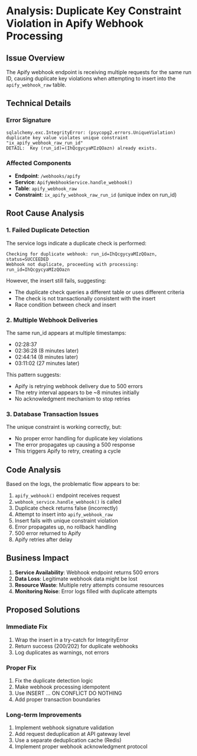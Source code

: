 # Analysis: Duplicate Key Constraint Violation in Apify Webhook Processing

## Issue Overview

The Apify webhook endpoint is receiving multiple requests for the same run ID, causing duplicate key violations when attempting to insert into the `apify_webhook_raw` table.

## Technical Details

### Error Signature
```
sqlalchemy.exc.IntegrityError: (psycopg2.errors.UniqueViolation) duplicate key value violates unique constraint "ix_apify_webhook_raw_run_id"
DETAIL:  Key (run_id)=(IhQcgycyaMIzQOazn) already exists.
```

### Affected Components
- **Endpoint**: `/webhooks/apify`
- **Service**: `ApifyWebhookService.handle_webhook()`
- **Table**: `apify_webhook_raw`
- **Constraint**: `ix_apify_webhook_raw_run_id` (unique index on run_id)

## Root Cause Analysis

### 1. Failed Duplicate Detection
The service logs indicate a duplicate check is performed:
```
Checking for duplicate webhook: run_id=IhQcgycyaMIzQOazn, status=SUCCEEDED
Webhook not duplicate, proceeding with processing: run_id=IhQcgycyaMIzQOazn
```

However, the insert still fails, suggesting:
- The duplicate check queries a different table or uses different criteria
- The check is not transactionally consistent with the insert
- Race condition between check and insert

### 2. Multiple Webhook Deliveries
The same run_id appears at multiple timestamps:
- 02:28:37
- 02:36:28 (8 minutes later)
- 02:44:14 (8 minutes later)
- 03:11:02 (27 minutes later)

This pattern suggests:
- Apify is retrying webhook delivery due to 500 errors
- The retry interval appears to be ~8 minutes initially
- No acknowledgment mechanism to stop retries

### 3. Database Transaction Issues
The unique constraint is working correctly, but:
- No proper error handling for duplicate key violations
- The error propagates up causing a 500 response
- This triggers Apify to retry, creating a cycle

## Code Analysis

Based on the logs, the problematic flow appears to be:

1. `apify_webhook()` endpoint receives request
2. `webhook_service.handle_webhook()` is called
3. Duplicate check returns false (incorrectly)
4. Attempt to insert into `apify_webhook_raw`
5. Insert fails with unique constraint violation
6. Error propagates up, no rollback handling
7. 500 error returned to Apify
8. Apify retries after delay

## Business Impact

1. **Service Availability**: Webhook endpoint returns 500 errors
2. **Data Loss**: Legitimate webhook data might be lost
3. **Resource Waste**: Multiple retry attempts consume resources
4. **Monitoring Noise**: Error logs filled with duplicate attempts

## Proposed Solutions

### Immediate Fix
1. Wrap the insert in a try-catch for IntegrityError
2. Return success (200/202) for duplicate webhooks
3. Log duplicates as warnings, not errors

### Proper Fix
1. Fix the duplicate detection logic
2. Make webhook processing idempotent
3. Use INSERT ... ON CONFLICT DO NOTHING
4. Add proper transaction boundaries

### Long-term Improvements
1. Implement webhook signature validation
2. Add request deduplication at API gateway level
3. Use a separate deduplication cache (Redis)
4. Implement proper webhook acknowledgment protocol
